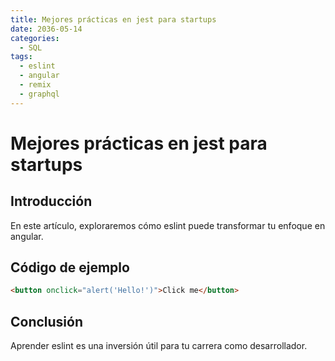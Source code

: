 ```yaml
---
title: Mejores prácticas en jest para startups
date: 2036-05-14
categories:
  - SQL
tags:
  - eslint
  - angular
  - remix
  - graphql
---
```


# Mejores prácticas en jest para startups

## Introducción

En este artículo, exploraremos cómo eslint puede transformar tu enfoque en angular.

## Código de ejemplo

```html
<button onclick="alert('Hello!')">Click me</button>
```

## Conclusión

Aprender eslint es una inversión útil para tu carrera como desarrollador.